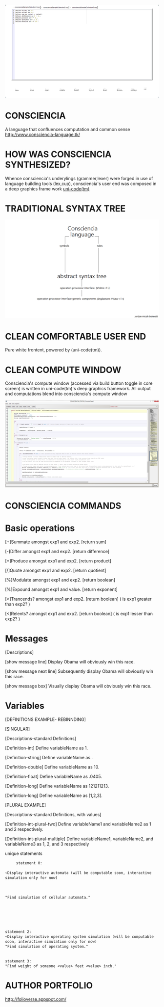 
![alt text](https://github.com/JordanMicahBennett/CONSCIENCIA/blob/master/source-code/data/images/captures/0.png)






CONSCIENCIA
===========
A language that confluences computation and common sense
http://www.consciencia-language.tk/




HOW WAS CONSCIENCIA SYNTHESIZED? 
===========
Whence consciencia's underylings (grammer,lexer)
were forged in use of language building tools (lex,cup), 
consciencia's user end was composed in a deep graphics frame work [uni-code(tm)](https://github.com/JordanMicahBennett/UNI_CODE-DEEP-UI-ENGINE)


TRADITIONAL SYNTAX TREE
===========
![Alt text](https://github.com/JordanMicahBennett/CONSCIENCIA/blob/master/source-code/data/images/captures/2.png)





CLEAN COMFORTABLE USER END
===========
Pure white frontent, powered by (uni-code(tm)).




CLEAN COMPUTE WINDOW
===========
Consciencia's compute window (accessed via build button toggle in core screen)
is written in uni-code(tm)'s deep graphics framework. 
All output and computations blend into consciencia's compute window



![Alt text](https://github.com/JordanMicahBennett/CONSCIENCIA/blob/master/source-code/data/images/captures/1.png)




CONSCIENCIA COMMANDS
===========

Basic operations
===========

[+]Summate amongst exp1 and exp2. [return sum]

[-]Differ amongst exp1 and exp2. [return difference]

[*]Produce amongst exp1 and exp2.  [return product]

[/]Quote amongst exp1 and exp2. [return quotient]

[%]Modulate amongst exp1 and exp2. [return boolean] 

[%]Expound amongst exp1 and value. [return exponent] 

[>]Trancends? amongst exp1 and exp2. [return boolean] ( is exp1 greater than exp2? )

[<]Relents? amongst exp1 and exp2. [return boolean] ( is exp1 lesser than exp2? )
  
Messages
===========

 [Descriptions]
 
 [show message line] Display Obama will obviously win this race.
 
 [show message next line] Subsequently display Obama will obviously win this race.
 
 [show message box] Visually display Obama will obviously win this race.


  
Variables
===========

 [DEFINITIONS EXAMPLE- REBINNDING]
 
 [SINGULAR]
 
 [Descriptions-standard Definitions]
 
 [Definition-int] Define variableName as 1.
 
 [Definition-string] Define variableName as <value>.
	
 [Definition-double] Define variableName as 10.
 
 [Definition-float] Define variableName as .0405.
 
 
 [Definition-long] Define variableName as 121211213.
 
 [Definition-long] Define variableName as [1,2,3].
 
 
 [PLURAL EXAMPLE]
 
 [Descriptions-standard Definitions, with values]
 
 [Definition-int-plural-two] Define variableName1 and variableName2 as 1 and 2 respectively.
 
 [Definition-int-plural-multiple] Define variableName1, variableName2, and variableName3 as 1, 2, and 3 respectively
 

unique statements	

         statement 0:
	
	~Display interactive automata (will be computable soon, interactive simulation only for now)
	
	
	
	"Find simulation of cellular automata."


	
	


	statement 2:
	~Display interactive operating system simulation (will be computable soon, interactive simulation only for now)
	"Find simulation of operating system."
	
	
	statement 3:
	"Find weight of someone <value> feet <value> inch."





AUTHOR PORTFOLIO
============================================
http://folioverse.appspot.com/
